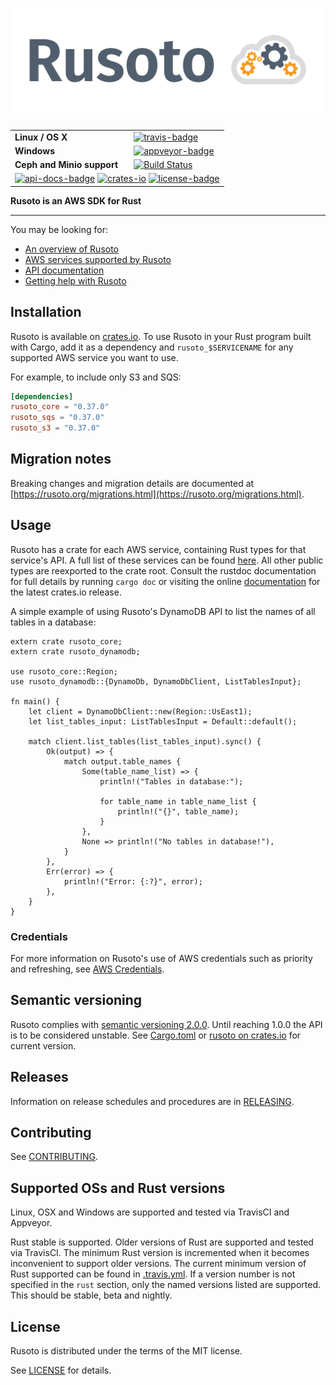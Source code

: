 # ![Rusoto](./assets/logo-wide.png)

<table>
    <tr>
        <td><strong>Linux / OS X</strong></td>
        <td><a href="https://travis-ci.org/rusoto/rusoto" title="Travis Build Status"><img src="https://travis-ci.org/rusoto/rusoto.svg?branch=master" alt="travis-badge"></img></a></td>
    </tr>
    <tr>
        <td><strong>Windows</strong></td>
        <td><a href="https://ci.appveyor.com/project/matthewkmayer/rusoto/branch/master" title="Appveyor Build Status"><img src="https://ci.appveyor.com/api/projects/status/o83ruaeu7xft0ru5/branch/master?svg=true" alt="appveyor-badge"></img></a></td>
    </tr>
    <tr>
        <td><strong>Ceph and Minio support</strong></td>
        <td><a href='https://semaphoreci.com/matthewkmayer/rusoto'> <img src='https://semaphoreci.com/api/v1/matthewkmayer/rusoto/branches/master/badge.svg' alt='Build Status'></a></td>
    </tr>
    <tr>
        <td colspan="2">
            <a href="https://rusoto.github.io/rusoto/" title="API Docs"><img src="https://img.shields.io/badge/API-docs-blue.svg" alt="api-docs-badge"></img></a>
            <a href="https://crates.io/crates/rusoto_core" title="Crates.io"><img src="https://img.shields.io/crates/v/rusoto_core.svg" alt="crates-io"></img></a>
            <a href="#license" title="License: MIT"><img src="https://img.shields.io/badge/license-MIT-blue.svg" alt="license-badge"></img></a>
        </td>
    </tr>
</table>

**Rusoto is an AWS SDK for Rust**

---

You may be looking for:

* [An overview of Rusoto][rusoto-overview]
* [AWS services supported by Rusoto][supported-aws-services]
* [API documentation][api-documentation]
* [Getting help with Rusoto][rusoto-help]

## Installation

Rusoto is available on [crates.io](https://crates.io/crates/rusoto_core).
To use Rusoto in your Rust program built with Cargo, add it as a dependency and `rusoto_$SERVICENAME` for any supported AWS service you want to use.

For example, to include only S3 and SQS:

```toml
[dependencies]
rusoto_core = "0.37.0"
rusoto_sqs = "0.37.0"
rusoto_s3 = "0.37.0"
```

## Migration notes

Breaking changes and migration details are documented at [https://rusoto.org/migrations.html](https://rusoto.org/migrations.html).

## Usage

Rusoto has a crate for each AWS service, containing Rust types for that service's API.
A full list of these services can be found [here][supported-aws-services].
All other public types are reexported to the crate root.
Consult the rustdoc documentation for full details by running `cargo doc` or visiting the online [documentation](https://rusoto.github.io/rusoto/rusoto/index.html) for the latest crates.io release.

A simple example of using Rusoto's DynamoDB API to list the names of all tables in a database:

```rust,no_run
extern crate rusoto_core;
extern crate rusoto_dynamodb;

use rusoto_core::Region;
use rusoto_dynamodb::{DynamoDb, DynamoDbClient, ListTablesInput};

fn main() {
    let client = DynamoDbClient::new(Region::UsEast1);
    let list_tables_input: ListTablesInput = Default::default();

    match client.list_tables(list_tables_input).sync() {
        Ok(output) => {
            match output.table_names {
                Some(table_name_list) => {
                    println!("Tables in database:");

                    for table_name in table_name_list {
                        println!("{}", table_name);
                    }
                },
                None => println!("No tables in database!"),
            }
        },
        Err(error) => {
            println!("Error: {:?}", error);
        },
    }
}
```

### Credentials

For more information on Rusoto's use of AWS credentials such as priority and refreshing, see [AWS Credentials](AWS-CREDENTIALS.md).

## Semantic versioning

Rusoto complies with [semantic versioning 2.0.0](http://semver.org/).
Until reaching 1.0.0 the API is to be considered unstable.
See [Cargo.toml](Cargo.toml) or [rusoto on crates.io](https://crates.io/crates/rusoto_core) for current version.

## Releases

Information on release schedules and procedures are in [RELEASING](RELEASING.md).

## Contributing

See [CONTRIBUTING](CONTRIBUTING.md).

## Supported OSs and Rust versions

Linux, OSX and Windows are supported and tested via TravisCI and Appveyor.

Rust stable is supported.  Older versions of Rust are supported and tested via TravisCI.  The minimum Rust version is incremented when it becomes inconvenient to support older versions.  The current minimum version of Rust supported can be found in [.travis.yml](.travis.yml).  If a version number is not specified in the `rust` section, only the named versions listed are supported.  This should be stable, beta and nightly.

## License

Rusoto is distributed under the terms of the MIT license.

See [LICENSE][license] for details.

[api-documentation]: https://rusoto.github.io/rusoto/rusoto/ "API documentation"
[license]: https://github.com/rusoto/rusoto/blob/master/LICENSE "MIT License"
[rusoto-help]: https://www.rusoto.org/help.html "Getting help with Rusoto"
[rusoto-overview]: https://www.rusoto.org/ "Rusoto overview"
[supported-aws-services]: https://www.rusoto.org/supported-aws-services.html "List of AWS services supported by Rusoto"
